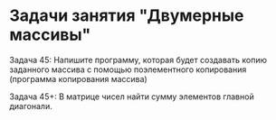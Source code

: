 # Задачи занятия "Двумерные массивы"
Задача 45: Напишите программу, которая будет создавать копию заданного массива с помощью поэлементного копирования 
(программа копирования массива)


Задача 45+: В матрице чисел найти сумму элементов главной диагонали.
